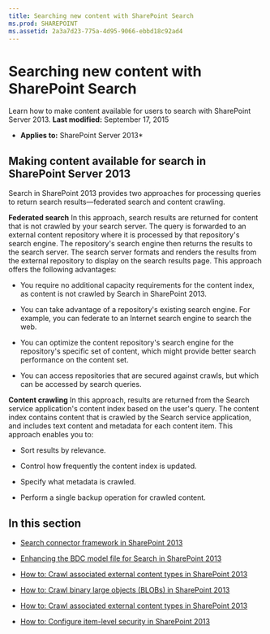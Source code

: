 ```yaml
---
title: Searching new content with SharePoint Search
ms.prod: SHAREPOINT
ms.assetid: 2a3a7d23-775a-4d95-9066-ebbd18c92ad4
---
```



# Searching new content with SharePoint Search
Learn how to make content available for users to search with SharePoint Server 2013.
 **Last modified:** September 17, 2015
  
    
    

 * **Applies to:** SharePoint Server 2013* 
## Making content available for search in SharePoint Server 2013

Search in SharePoint 2013 provides two approaches for processing queries to return search results—federated search and content crawling.
  
    
    
 **Federated search** In this approach, search results are returned for content that is not crawled by your search server. The query is forwarded to an external content repository where it is processed by that repository's search engine. The repository's search engine then returns the results to the search server. The search server formats and renders the results from the external repository to display on the search results page. This approach offers the following advantages:
  
    
    

- You require no additional capacity requirements for the content index, as content is not crawled by Search in SharePoint 2013.
    
  
- You can take advantage of a repository's existing search engine. For example, you can federate to an Internet search engine to search the web.
    
  
- You can optimize the content repository's search engine for the repository's specific set of content, which might provide better search performance on the content set.
    
  
- You can access repositories that are secured against crawls, but which can be accessed by search queries.
    
  
 **Content crawling** In this approach, results are returned from the Search service application's content index based on the user's query. The content index contains content that is crawled by the Search service application, and includes text content and metadata for each content item. This approach enables you to:
  
    
    

- Sort results by relevance.
    
  
- Control how frequently the content index is updated.
    
  
- Specify what metadata is crawled.
    
  
- Perform a single backup operation for crawled content.
    
  

## In this section


-  [Search connector framework in SharePoint 2013](search-connector-framework-in-sharepoint-2013.md)
    
  -  [Enhancing the BDC model file for Search in SharePoint 2013](enhancing-the-bdc-model-file-for-search-in-sharepoint-2013.md)
    
  
  -  [How to: Crawl associated external content types in SharePoint 2013](how-to-crawl-associated-external-content-types-in-sharepoint-2013.md)
    
  
  -  [How to: Crawl binary large objects (BLOBs) in SharePoint 2013](how-to-crawl-binary-large-objects-blobs-in-sharepoint-2013.md)
    
  
  -  [How to: Crawl associated external content types in SharePoint 2013](how-to-crawl-associated-external-content-types-in-sharepoint-2013.md)
    
  
  -  [How to: Configure item-level security in SharePoint 2013](how-to-configure-item-level-security-in-sharepoint-2013.md)
    
  

